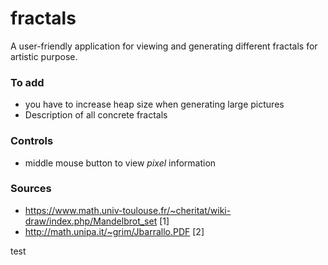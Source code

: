 # fractals
A user-friendly application for viewing and generating different fractals for artistic purpose.

### To add
- you have to increase heap size when generating large pictures
- Description of all concrete fractals

### Controls
- middle mouse button to view *pixel* information

### Sources
- https://www.math.univ-toulouse.fr/~cheritat/wiki-draw/index.php/Mandelbrot_set [1]
- http://math.unipa.it/~grim/Jbarrallo.PDF [2]

test